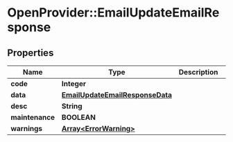 # OpenProvider::EmailUpdateEmailResponse

## Properties
Name | Type | Description | Notes
------------ | ------------- | ------------- | -------------
**code** | **Integer** |  | [optional] 
**data** | [**EmailUpdateEmailResponseData**](EmailUpdateEmailResponseData.md) |  | [optional] 
**desc** | **String** |  | [optional] 
**maintenance** | **BOOLEAN** |  | [optional] 
**warnings** | [**Array&lt;ErrorWarning&gt;**](ErrorWarning.md) |  | [optional] 


